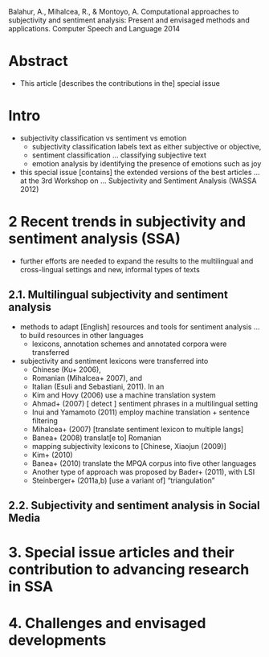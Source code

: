 Balahur, A., Mihalcea, R., & Montoyo, A. 
Computational approaches to subjectivity and sentiment analysis: 
  Present and envisaged methods and applications.
Computer Speech and Language 2014

# Abstract

* This article [describes the contributions in the] special issue

# Intro

* subjectivity classification vs sentiment vs emotion
  * subjectivity classification labels text as either subjective or objective,
  * sentiment classification ... classifying subjective text
  * emotion analysis by identifying the presence of emotions such as joy
* this special issue [contains] the extended versions of the best articles ...
  at the 3rd Workshop on ... Subjectivity and Sentiment Analysis (WASSA 2012)

# 2 Recent trends in subjectivity and sentiment analysis (SSA)

* further efforts are needed to expand the results to the 
  multilingual and cross-lingual settings and new, informal types of texts

## 2.1. Multilingual subjectivity and sentiment analysis

* methods to adapt [English] resources and tools for sentiment analysis ... to
  build resources in other languages
  * lexicons, annotation schemes and annotated corpora were transferred 
* subjectivity and sentiment lexicons were transferred into 
  * Chinese (Ku+ 2006), 
  * Romanian (Mihalcea+ 2007), and 
  * Italian (Esuli and Sebastiani, 2011). In an
  * Kim and Hovy (2006) use a machine translation system 
  * Ahmad+ (2007) [ detect ] sentiment phrases in a multilingual setting
  * Inui and Yamamoto (2011) employ machine translation + sentence filtering 
  * Mihalcea+ (2007) [translate sentiment lexicon to  multiple langs]
  * Banea+ (2008) translat[e to] Romanian
  * mapping subjectivity lexicons to [Chinese, Xiaojun (2009)] 
  * Kim+ (2010)
  * Banea+ (2010) translate the MPQA corpus into five other languages 
  * Another type of approach was proposed by Bader+ (2011), with LSI
  * Steinberger+ (2011a,b) [use a variant of] “triangulation”

## 2.2. Subjectivity and sentiment analysis in Social Media

# 3. Special issue articles and their contribution to advancing research in SSA

# 4. Challenges and envisaged developments
